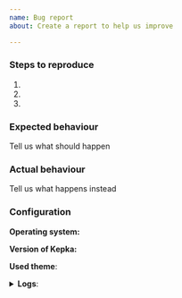 ```yaml
---
name: Bug report
about: Create a report to help us improve

---
```

<!--
Thanks for reporting issues of Kepka!

To make it easier for us to help you please enter detailed information below.
--> 
### Steps to reproduce
1. 
2. 
3. 

### Expected behaviour
Tell us what should happen

### Actual behaviour
Tell us what happens instead

### Configuration
**Operating system:**

**Version of Kepka:**

**Used theme**:

<details><summary><b>Logs</b>:</summary>
Insert logs here (if necessary)

<!-- You can type `debugmode` in settings and then see ~/.local/share/Kepka/DebugLogs/log_...txt for log files.
Type `debugmode` in settings again to disable logs. -->
</details>
